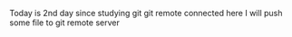 Today is 2nd day since studying git 
git remote connected here
I will push some file to git remote server
